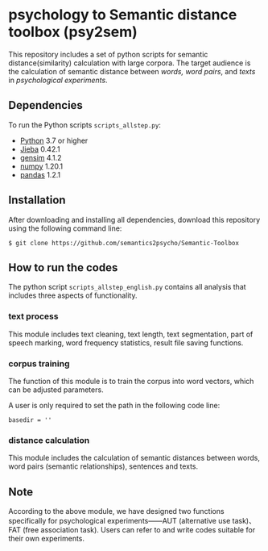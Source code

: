 # psychology to Semantic distance toolbox (psy2sem)

This repository includes a set of python scripts for semantic distance(similarity) calculation with large corpora.  The target audience is the calculation of semantic distance between _words, word pairs_, and _texts_ in _psychological experiments_. 

## Dependencies

To run the Python scripts `scripts_allstep.py`:

* [Python](https://www.python.org/downloads/) 3.7 or higher
* [Jieba](https://pypi.org/project/jieba/) 0.42.1
* [gensim](https://www.cnpython.com/pypi/gensim) 4.1.2
* [numpy](https://pypi.org/project/numpy/) 1.20.1
* [pandas](https://pypi.org/project/pandas/)  1.2.1

## Installation

After downloading and installing all dependencies, download this repository using the following command line:

```
$ git clone https://github.com/semantics2psycho/Semantic-Toolbox
```


## How to run the codes

The python script `scripts_allstep_english.py` contains all analysis that includes three aspects of functionality.

### text process

This module includes text cleaning, text length, text segmentation, part of speech marking, word frequency statistics, result file saving functions.

### corpus training

The function of this module is to train the corpus into word vectors, which can be adjusted parameters.

A user is only required to set the path in the following code line:

```
basedir = ''
```

### distance calculation

This module includes the calculation of semantic distances between words, word pairs (semantic relationships), sentences and texts.

## Note

According to the above module, we have designed two functions specifically for psychological experiments——AUT (alternative use task)、FAT (free association task). Users can refer to and write codes suitable for their own experiments.



